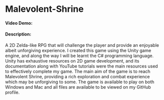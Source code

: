 # Malevolent-Shrine
#### Video Demo:
#### Description:
A 2D Zelda-like RPG that will challenge the player and provide an enjoyable albeit unforgiving experience. I created this game using the Unity game engine, and along the way I 
will be learnt the C# programming language. Unity has exhaustive resources on 2D game development, and its documentation along with YouTube tutorials were the main resources used 
to effectively complete my game. The main aim of the game is to reach Malevolent Shrine, providing a rich exploration and combat experience which may be unforgiving to some. The game is available to play on both Windows and Mac and all files are available to be viewed on my GitHub profile.
